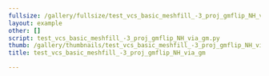 ```yaml
---
fullsize: /gallery/fullsize/test_vcs_basic_meshfill_-3_proj_gmflip_NH_via_gm.png
layout: example
other: []
script: test_vcs_basic_meshfill_-3_proj_gmflip_NH_via_gm.py
thumb: /gallery/thumbnails/test_vcs_basic_meshfill_-3_proj_gmflip_NH_via_gm.png
title: test_vcs_basic_meshfill_-3_proj_gmflip_NH_via_gm

---
```

